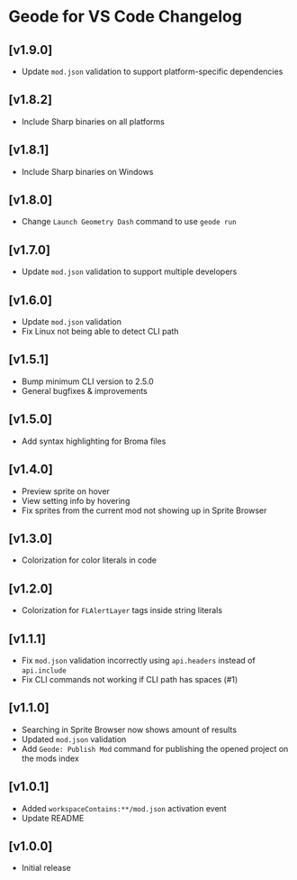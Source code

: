 # Geode for VS Code Changelog

## [v1.9.0]
 - Update `mod.json` validation to support platform-specific dependencies

## [v1.8.2]
 - Include Sharp binaries on all platforms

## [v1.8.1]
 - Include Sharp binaries on Windows

## [v1.8.0]
 - Change `Launch Geometry Dash` command to use `geode run`

## [v1.7.0]
 - Update `mod.json` validation to support multiple developers

## [v1.6.0]
 - Update `mod.json` validation
 - Fix Linux not being able to detect CLI path

## [v1.5.1]
 - Bump minimum CLI version to 2.5.0
 - General bugfixes & improvements

## [v1.5.0]
 - Add syntax highlighting for Broma files

## [v1.4.0]
 - Preview sprite on hover
 - View setting info by hovering
 - Fix sprites from the current mod not showing up in Sprite Browser

## [v1.3.0]
 - Colorization for color literals in code

## [v1.2.0]
 - Colorization for `FLAlertLayer` tags inside string literals

## [v1.1.1]
 - Fix `mod.json` validation incorrectly using `api.headers` instead of `api.include`
 - Fix CLI commands not working if CLI path has spaces (#1)

## [v1.1.0]
 - Searching in Sprite Browser now shows amount of results
 - Updated `mod.json` validation
 - Add `Geode: Publish Mod` command for publishing the opened project on the mods index

## [v1.0.1]
 - Added `workspaceContains:**/mod.json` activation event
 - Update README

## [v1.0.0]
 - Initial release
